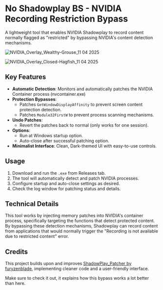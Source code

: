 # No Shadowplay BS - NVIDIA Recording Restriction Bypass

A lightweight tool that enables NVIDIA Shadowplay to record content normally flagged as "restricted" by bypassing NVIDIA's content detection mechanisms.

![NVIDIA_Overlay_Wealthy-Grouse_11 04 2025](https://github.com/user-attachments/assets/39dc7809-32ec-4fc6-b8f6-be52067e78b2)

![NVIDIA_Overlay_Closed-Hagfish_11 04 2025](https://github.com/user-attachments/assets/6722c535-24f9-44de-aea0-b7bf5f338935)

## Key Features
- **Automatic Detection**: Monitors and automatically patches the NVIDIA Container process (nvcontainer.exe)
- **Protection Bypasses**: 
  - Patches `GetWindowDisplayAffinity` to prevent screen content protection detection.
  - Patches `Module32FirstW` to prevent process scanning mechanisms.
- **Undo Patches**:
  - Revert the patches back to normal (only works for one session).
- **Options**:
  - Run at Windows startup option.
  - Auto-close after successful patching option.
- **Minimalist Interface**: Clean, Dark-themed UI with easy-to-use controls.

## Usage
1. Download and run the `.exe` from Releases tab.
2. The tool will automatically detect and patch NVIDIA processes.
3. Configure startup and auto-close settings as desired.
4. Check the log window for patching status and details.

## Technical Details
This tool works by injecting memory patches into NVIDIA's container process, specifically targeting the functions that detect protected content. By bypassing these detection mechanisms, Shadowplay can record content from applications that would normally trigger the "Recording is not available due to restricted content" error.

## Credits
This project builds upon and improves [ShadowPlay_Patcher by furyzenblade](https://github.com/furyzenblade/ShadowPlay_Patcher), implementing cleaner code and a user-friendly interface.

Make sure to check it out, it explains how this bypass works a lot better than here.
